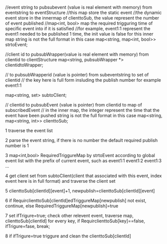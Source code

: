 //event string to pubsubevent (value is real element with memory) from eventstring to eventStructure
//this map store the static event
//the dynamic event store in the innermap of clienttoSub, the value represent the number of event published
//map<int, bool> map the required trigguring time of specific event into if it is satisfied
//for example, event1:1 represent the event1 needed to be published 1 time, the init value is false for this inner map
string is not the full format in this case
map<string, map<int, bool>> strtoEvent;

//client id to pubsubWrapper(value is real element with memory) from clientid to clientStructure
map<string, pubsubWrapper *> clientidtoWrapper;

// to pubsubWrapperid (value is pointer) from subeventstring to set of clientid
// the key here is full form insluding the publish number for example event1:1

map<string, set<string>> subtoClient;

// clientid to pubsubEvent (value is pointer) from clientid to map of subscribedEvent
// in the inner map, the integer represent the time that the event have been pushed
string is not the full format in this case
map<string, map<string, int>> clienttoSub;

1 traverse the event list

2 parse the event string, if there is no number the default required publish number is 1

3 map<int,bool> RequiredTriggureMap by strtoEvent according to global event list with the prefix of current event, such as event1:1 event1:2 event1:3 ...

4 get client set from subtoClient(client that associated with this event, index event here is in full format) and traverse the client set

5 clienttoSub[clientId][event]+1, newpublish=clienttoSub[clientId][event]

6 if RequirclienttoSub[clientId]edTriggureMap[newpublish] not exist, continue, else RequiredTriggureMap[newpublish]=true

7 set ifTrigure=true; check other relevent event, traverse map, clienttoSub[clientId] for every key, if RequirclienttoSub[key]==false, ifTrigure=fase, break;

8 if ifTrigure=true triggure and clean the clienttoSub[clientId]